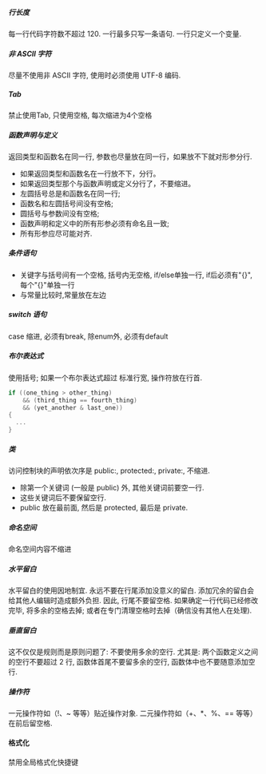 ##### 行长度

每一行代码字符数不超过 120.
一行最多只写一条语句.
一行只定义一个变量.

##### 非 ASCII 字符

尽量不使用非 ASCII 字符, 使用时必须使用 UTF-8 编码.

##### Tab

禁止使用Tab, 只使用空格, 每次缩进为4个空格

##### 函数声明与定义

返回类型和函数名在同一行, 参数也尽量放在同一行，如果放不下就对形参分行.

* 如果返回类型和函数名在一行放不下，分行。
* 如果返回类型那个与函数声明或定义分行了，不要缩进。
* 左圆括号总是和函数名在同一行;
* 函数名和左圆括号间没有空格;
* 圆括号与参数间没有空格;
* 函数声明和定义中的所有形参必须有命名且一致;
* 所有形参应尽可能对齐.

##### 条件语句

* 关键字与括号间有一个空格, 括号内无空格, if/else单独一行, if后必须有"{}",  每个"{}"单独一行
* 与常量比较时,常量放在左边

##### switch 语句

case 缩进, 必须有break, 除enum外, 必须有default

##### 布尔表达式

使用括号; 如果一个布尔表达式超过 标准行宽, 操作符放在行首.

```c
if ((one_thing > other_thing)
	&& (third_thing == fourth_thing)
    && (yet_another & last_one))
{
  ...
}
```

##### 类

访问控制块的声明依次序是 public:, protected:, private:, 不缩进.

* 除第一个关键词 (一般是 public) 外, 其他关键词前要空一行.
* 这些关键词后不要保留空行.
* public 放在最前面, 然后是 protected, 最后是 private.

##### 命名空间

命名空间内容不缩进

##### 水平留白

水平留白的使用因地制宜. 永远不要在行尾添加没意义的留白.
添加冗余的留白会给其他人编辑时造成额外负担. 因此, 行尾不要留空格. 如果确定一行代码已经修改完毕, 将多余的空格去掉; 或者在专门清理空格时去掉（确信没有其他人在处理). 

##### 垂直留白

这不仅仅是规则而是原则问题了: 不要使用多余的空行. 尤其是: 两个函数定义之间的空行不要超过 2 行, 函数体首尾不要留多余的空行, 函数体中也不要随意添加空行.

##### 操作符

一元操作符如（!、~ 等等）贴近操作对象.
二元操作符如（+、*、%、== 等等）在前后留空格.

#### 格式化

禁用全局格式化快捷键
